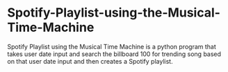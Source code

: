 # Spotify-Playlist-using-the-Musical-Time-Machine
Spotify Playlist using the Musical Time Machine is a python program that takes user date input and search the billboard 100 for trending song based on that user date input and then creates a Spotify playlist.
